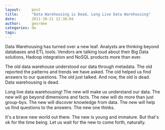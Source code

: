 ```yaml
---
layout:     post
title:      "Data Warehousing is Dead, Long Live Data Warehousing"
date:       2011-10-21 12:38:04
author:     geordee
categories: dw
tags:
---
```


Data Warehousing has turned over a new leaf. Analysts are thinking beyond databases and ETL tools. Vendors are talking loud about their Big Data solutions, Hadoop integration and NoSQL products more than ever.

The old data warehouse understood our data through metadata. The old reported the patterns and trends we have asked. The old helped us find answers to our questions. The old just talked. And now, the old is dead. Data warehousing is dead.

Long live data warehousing! The new will make us understand our data. The new will go beyond dimensions and facts. The new will do more than just group-bys. The new will discover knowledge from data. The new will help us find questions to the answers. The new one thinks.

It's a brave new world out there. The new is young and immature. But that's ok for the time being. Let us wait for the new to come forth, naturally.
